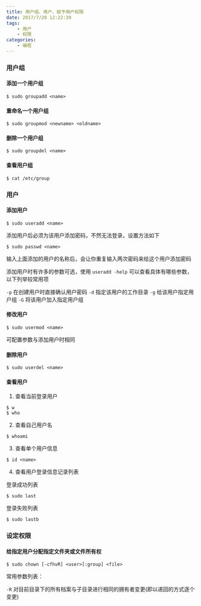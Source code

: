 ```yaml
---
title: 用户组、用户、赋予用户权限
date: 2017/7/20 12:22:39
tags: 
	- 用户
	- 权限
categories: 
	- 编程
---
```


### 用户组

#### 添加一个用户组

```
$ sudo groupadd <name>
```

<!-- more -->

#### 重命名一个用户组

```
$ sudo groupmod <newname> <oldname>
```

#### 删除一个用户组

```
$ sudo groupdel <name>
```

#### 查看用户组

```
$ cat /etc/group
```

### 用户

#### 添加用户

```
$ sudo useradd <name>
```

添加用户后必须为该用户添加密码，不然无法登录，设置方法如下

```
$ sudo passwd <name>
```

输入上面添加的用户的名称后，会让你重复输入两次密码来给这个用户添加密码

添加用户时有许多的参数可选，使用 `useradd -help` 可以查看具体有哪些参数，以下列举较常用项

`-p` 在创建用户时直接确认用户密码
`-d` 指定该用户的工作目录
`-g` 给该用户指定用户组
`-G` 将该用户加入指定用户组

#### 修改用户

```
$ sudo usermod <name>
```

可配置参数与添加用户时相同

#### 删除用户

```
$ sudo userdel <name>
```

#### 查看用户

1. 查看当前登录用户

```
$ w
$ who
```

2. 查看自己用户名

```
$ whoami
```

3. 查看单个用户信息

```
$ id <name>
```

4. 查看用户登录信息记录列表

登录成功列表

```
$ sudo last
```

登录失败列表

```
$ sudo lastb
```

### 设定权限

####  给指定用户分配指定文件夹或文件所有权

```
$ sudo chown [-cfhvR] <user>[:group] <file>
```

常用参数列表：

`-R` 对目前目录下的所有档案与子目录进行相同的拥有者变更(即以递回的方式逐个变更)




